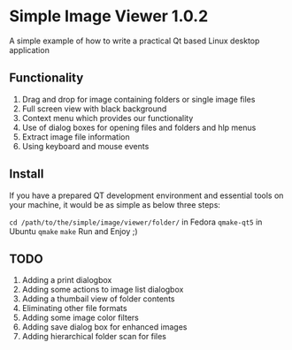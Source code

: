 # Simple Image Viewer 1.0.2
A simple example of how to write a practical Qt based Linux desktop application

## Functionality
1. Drag and drop for image containing folders or single image files
2. Full screen view with black background
3. Context menu which provides our functionality
4. Use of dialog boxes for opening files and folders and hlp menus
5. Extract image file information
6. Using keyboard and mouse events


## Install
If you have a prepared QT development environment and essential tools on your machine, it would be as simple as below three steps:

`cd /path/to/the/simple/image/viewer/folder/`
in Fedora `qmake-qt5`
in Ubuntu `qmake`
`make`
Run and Enjoy ;)


## TODO
1. Adding a print dialogbox
2. Adding some actions to image list dialogbox
3. Adding a thumbail view of folder contents
4. Eliminating other file formats
5. Adding some image color filters
6. Adding save dialog box for enhanced images
7. Adding hierarchical folder scan for files
